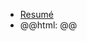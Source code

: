 - [Resumé](https://docs.google.com/document/d/e/2PACX-1vSGBYdb69K_1plirf1jQwDDTZtK17VrDqKm5ny6DDKYN83KGJ78N823KKconCmhVvh0Aoql1p3XMXVk/pub)
- @@html: @@